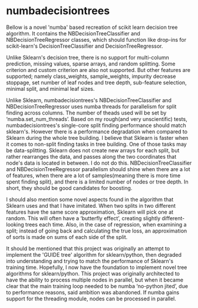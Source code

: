 # numbadecisiontrees
Bellow is a novel 'numba' based recreation of scikit learn decision tree algorithm. It contains the NBDecisionTreeClassifier and NBDecisionTreeRegressor classes, which should function like drop-ins for scikit-learn's DecisionTreeClassifier and DecisionTreeRegressor.


Unlike Sklearn's decision tree, there is no support for multi-column prediction, missing values, sparse arrays, and random splitting. Some criterion and custom criterion are also not supported. But other features are supported; namely class_weights, sample_weights, impurity decrease stoppage, set number of leaf nodes and tree depth, sub-feature selection, minimal split, and minimal leaf sizes.


Unlike Sklearn, numbadecisiontrees's NBDecisionTreeClassifier and NBDecisionTreeRegressor uses numba threads for parallelism for split finding across columns. The number of theads used will be set by ‘numba.set_num_threads’. Based on my rough(and very unscientific)  tests, numbadecisiontrees's single-core split finding performance should match sklearn's. However there is a performance degradation when compared to Sklearn during the whole tree building. I believe that Sklearn is faster when it comes to non-split finding tasks in tree building. One of those tasks may be data-splitting. Sklearn does not create new arrays for each split, but rather rearranges the data, and passes along the two coordinates that node's data is located in between. I do not do this. NBDecisionTreeClassifier and NBDecisionTreeRegressor parallelism should shine when there are a lot of features, when there are a lot of samples(meaning there is more time spent finding split), and there is a limited number of nodes or tree depth. In short, they should be good candidates for boosting.


I should also mention some novel aspects found in the algorithm that Sklearn uses and that I have imitated. When two splits in two different features have the same score approximation, Sklearn will pick one at random. This will often have a ‘butterfly effect’, creating slightly different-looking trees each time. Also, in the case of regression, when examining a split; instead of going back and calculating the true loss, an approximation of sorts is made on sums of each side of the split. 


It should be mentioned that this project was originally an attempt to implement the 'GUIDE tree' algorithm for sklearn/python, then degraded into understanding and trying to match the performance of Sklearn's training time. Hopefully, I now have the foundation to implement novel tree algorithms for sklearn/python. This project was originally architected to have the ability to process multiple nodes in parallel, but when it became clear that the main training loop needed to be numba ‘no-python jited’, due to performance reasons, said ambition  was abandoned. If numba gains support for the threading module, nodes can be processed in parallel.


